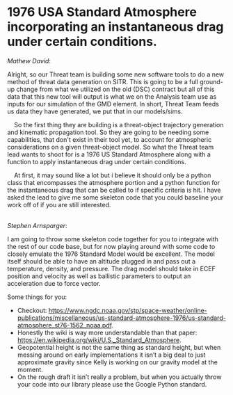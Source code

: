 # 1976 USA Standard Atmosphere incorporating an instantaneous drag under certain conditions.

*Mathew David*:

Alright, so our Threat team is building some new software tools to do a new method of threat data generation on SITR. This is going to be a full ground-up change from what we utilized on the old (DSC) contract but all of this data that this new tool will output is what we on the Analysis team use as inputs for our simulation of the GMD element. In short, Threat Team feeds us data they have generated, we put that in our models/sims.

&nbsp;&nbsp;&nbsp;&nbsp;So the first thing they are building is a threat-object trajectory generation and kinematic propagation tool. So they are going to be needing some capabilities, that don't exist in their tool yet, to account for atmospheric considerations on a given threat-object model. So what the Threat team lead wants to shoot for is a 1976 US Standard Atmosphere along with a function to apply instantaneous drag under certain conditions. 

&nbsp;&nbsp;&nbsp;&nbsp;At first, it may sound like a lot but i believe it should only be a python class that encompasses the atmosphere portion and a python function for the instantaneous drag that can be called to if specific criteria is hit. I have asked the lead to give me some skeleton code that you could baseline your work off of if you are still interested.

<null><br>
*Stephen Arnsparger*:

I am going to throw some skeleton code together for you to integrate with the rest of our code base, but for now playing around with some code to closely emulate the 1976 Standard Model would be excellent. The model itself should be able to have an altitude plugged in and pass out a temperature, density, and pressure. The drag model should take in ECEF position and velocity as well as ballistic parameters to output an acceleration due to force vector. 

Some things for you:
-	Checkout: https://www.ngdc.noaa.gov/stp/space-weather/online-publications/miscellaneous/us-standard-atmosphere-1976/us-standard-atmosphere_st76-1562_noaa.pdf.
-	Honestly the wiki is way more understandable than that paper: https://en.wikipedia.org/wiki/U.S._Standard_Atmosphere.
-	Geopotential height is not the same thing as standard height, but when messing around on early implementations it isn’t a big deal to just approximate gravity since Kelly is working on our gravity model at the moment. 
-	On the rough draft it isn’t really a problem, but when you actually throw your code into our library please use the Google Python standard. 
